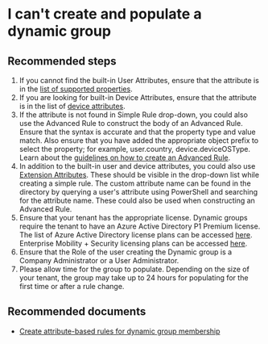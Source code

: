 <properties
    pageTitle="I can't create and populate a dynamic group"
    description= "Trouble creating and populating a dynamic droup"
    service="microsoft.aad"
    resource="Microsoft_AAD_IAM"
    authors="piotrci"
    displayOrder=""
    supportTopicIds="32570978"
    selfHelpType="generic"
    resourceTags=""
    productPesIds="14785,16578"
    cloudEnvironments="public"
    />

# I can't create and populate a dynamic group

## **Recommended steps**

1.	If you cannot find the built-in User Attributes, ensure that the attribute is in the [list of supported properties](https://docs.microsoft.com/azure/active-directory/active-directory-groups-dynamic-membership-azure-portal#supported-properties).
2.	If you are looking for built-in Device Attributes, ensure that the attribute is in the list of [device attributes](https://docs.microsoft.com/azure/active-directory/active-directory-groups-dynamic-membership-azure-portal#using-attributes-to-create-rules-for-device-objects).
3.	If the attribute is not found in Simple Rule drop-down, you could also use the Advanced Rule to construct the body of an Advanced Rule. Ensure that the syntax is accurate and that the property type and value match. Also ensure that you have added the appropriate object prefix to select the property; for example, user.country, device.deviceOSType.
Learn about the [guidelines on how to create an Advanced Rule](https://docs.microsoft.com/azure/active-directory/active-directory-groups-dynamic-membership-azure-portal#constructing-the-body-of-an-advanced-rule).
4.	In addition to the built-in user and device attributes, you could also use [Extension Attributes](https://docs.microsoft.com/azure/active-directory/active-directory-groups-dynamic-membership-azure-portal#extension-attributes-and-custom-attributes). These should be visible in the drop-down list while creating a simple rule. The custom attribute name can be found in the directory by querying a user's attribute using PowerShell and searching for the attribute name. These could also be used when constructing an Advanced Rule.  
5.	Ensure that your tenant has the appropriate license. Dynamic groups require the tenant to have an Azure Active Directory P1 Premium license. The list of Azure Active Directory license plans can be accessed [here](https://www.microsoft.com/cloud-platform/azure-active-directory-pricing). Enterprise Mobility + Security licensing plans can be accessed [here](https://www.microsoft.com/cloud-platform/enterprise-mobility-security-pricing).
6.	Ensure that the Role of the user creating the Dynamic group is a Company Administrator or a User Administrator.  
7.	Please allow time for the group to populate. Depending on the size of your tenant, the group may take up to 24 hours for populating for the first time or after a rule change.

## **Recommended documents**

* [Create attribute-based rules for dynamic group membership](https://docs.microsoft.com/azure/active-directory/active-directory-groups-dynamic-membership-azure-portal)
